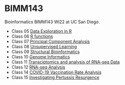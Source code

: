 # BIMM143
Bioinformatics BIMM143 WI22 at UC San Diego.

- Class 05 [Data Exploration in R](https://github.com/rachlkraft/bimm143/blob/main/labweek5/labweek5.pdf)
- Class 06 [R functions](https://github.com/rachlkraft/bimm143/blob/main/lab6/lab6Rmarkdown.pdf)
- Class 07 [Principal Component Analysis](https://github.com/rachlkraft/bimm143/blob/main/lab7/lab7project.pdf)
- Class 08 [Unsupervised Learning](https://github.com/rachlkraft/bimm143/blob/main/miniproject/miniprojectrmarkdown.pdf)
- Class 09 [Structural Bioinformatics](https://github.com/rachlkraft/bimm143/blob/main/lab9/class9r.pdf)
- Class 10 [Genome Informatics](https://github.com/rachlkraft/bimm143/blob/main/lab10/lab10r.pdf)
- Class 11 [Transciptomics and analysis of RNA-seq Data](https://github.com/rachlkraft/bimm143/blob/main/lab11/lab11r.pdf)
- Class 12 [RNA-seq Analysis](https://github.com/rachlkraft/bimm143/blob/main/lab12/lab12r.pdf)
- Class 14 [COVID-19 Vaccination Rate Analysis](https://github.com/rachlkraft/bimm143/blob/main/lab14miniproject/lab14r.pdf)
- Class 15 [Investigating Pertussis Resurgence](https://github.com/rachlkraft/bimm143/blob/main/lab15/lab15r.pdf)
